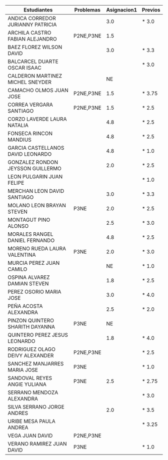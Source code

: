| Estudiantes                           | Problemas | Asignacion1 | Previos |
|---------------------------------------|-----------|--------------|---------|
| ANDICA CORREDOR JURIANNY PATRICIA     |           |  3.0         |*  3.0      |
| ARCHILA CASTRO FABIAN ALEJANDRO       | P2NE,P3NE |  1.5         |         |
| BAEZ FLOREZ WILSON DAVID              |           | 3.0          |* 3.3       |
| BALCARCEL DUARTE OSCAR ISAAC          |           |              |* 3.0       |
| CALDERON MARTINEZ MICHEL SNEYDER      |           |  NE          |         |
| CAMACHO OLMOS JUAN JOSE               | P2NE,P3NE | 1.5          |* 3.75       |
| CORREA VERGARA SANTIAGO               | P2NE,P3NE | 1.5          |* 2.5       |
| CORZO LAVERDE LAURA NATALIA           |           | 4.8          |* 2.5       |
| FONSECA RINCON MANDIUS                |           | 4.8          |* 2.5       |
| GARCIA CASTELLANOS DAVID LEONARDO     |           | 4.8          |*  1.0      |
| GONZALEZ RONDON JEYSSON GUILLERMO     |           | 2.0          |*  2.5      |
| LEON PULGARIN JUAN FELIPE             |           |              |* 1.0       |
| MERCHAN LEON DAVID SANTIAGO           |           | 3.0          |* 3.3       |
| MOLANO LEON BRAYAN STEVEN             | P3NE      | 2.0          |* 2.5       |
| MONTAGUT PINO ALONSO                  |           | 2.5          |* 3.0       |
| MORALES RANGEL DANIEL FERNANDO        |           | 4.8          |*  2.5      |
| MORENO RUEDA LAURA VALENTINA          | P3NE      | 2.0          |*   3.0     |
| MURCIA PEREZ JUAN CAMILO              |           | NE           |*  1.0      |
| OSPINA ALVAREZ DAMIAN STEVEN          |           | 1.8          |* 2.5       |
| PEREZ OSORIO MARIA JOSE               |           | 3.0          |* 4.0       |
| PEÑA ACOSTA ALEXANDRA                 |           | 2.5          |*  2.0      |
| PINZON QUINTERO SHARITH DAYANNA       | P3NE      | NE           |         |
| QUINTERO PEREZ JESUS LEONARDO         |           | 1.8          |* 4.0      |
| RODRIGUEZ OLAGO DEIVY ALEXANDER       | P2NE,P3NE |              |* 2.5       |
| SANCHEZ MANJARRES MARIA JOSE          | P3NE      |              |* 1.0       |
| SANDOVAL REYES ANGIE YULIANA          | P3NE      | 2.5          |* 2.75       |
| SERRANO MENDOZA ALEXANDRA             |           |              |* 3.0       |
| SILVA SERRANO JORGE ANDRES            |           | 2.0          |* 3.5     |
| URIBE MESA PAULA ANDREA               |           |              |* 3.25       |
| VEGA JUAN DAVID                       |P2NE,P3NE  |              |         |
| VERANO RAMIREZ JUAN DAVID             |P3NE       |              |* 1.0        |

